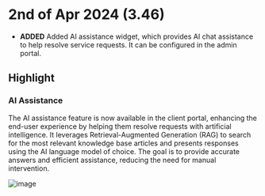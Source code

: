 # 2nd of Apr 2024 (3.46)

- **ADDED** Added AI assistance widget, which provides AI chat assistance to help resolve service requests. It can be configured in the admin portal.

## Highlight

### AI Assistance

The AI assistance feature is now available in the client portal, enhancing the end-user experience by helping them resolve requests with artificial intelligence. It leverages Retrieval-Augmented Generation (RAG) to search for the most relevant knowledge base articles and presents responses using the AI language model of choice. The goal is to provide accurate answers and efficient assistance, reducing the need for manual intervention.

![image](https://github.com/user-attachments/assets/73570546-48ba-4670-b1b0-89ab18be7056)
